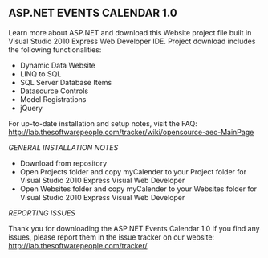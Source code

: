 ASP.NET EVENTS CALENDAR 1.0
-------
Learn more about ASP.NET and download this Website project file built in Visual Studio 2010 Express Web Developer IDE. 
Project download includes the following functionalities:
* Dynamic Data Website
* LINQ to SQL
* SQL Server Database Items
* Datasource Controls
* Model Registrations
* jQuery

For up-to-date installation and setup notes, visit the FAQ:
http://lab.thesoftwarepeople.com/tracker/wiki/opensource-aec-MainPage


*GENERAL INSTALLATION NOTES*

- Download from repository
- Open Projects folder and copy myCalender to your Project folder for Visual Studio 2010 Express Visual Web Developer
- Open Websites folder and copy myCalender to your Websites folder for Visual Studio 2010 Express Visual Web Developer

*REPORTING ISSUES*

Thank you for downloading the ASP.NET Events Calendar 1.0
If you find any issues, please report them in the issue tracker on our website:
http://lab.thesoftwarepeople.com/tracker/
